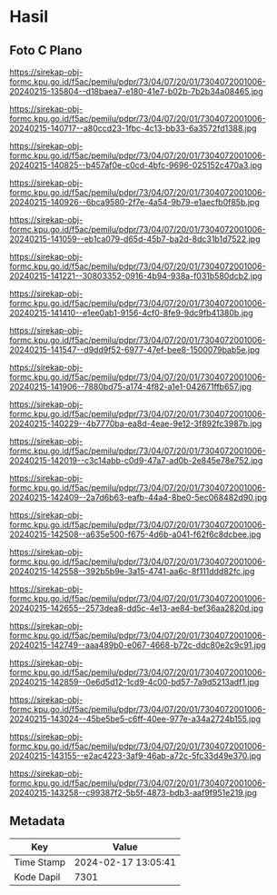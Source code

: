 # Hasil

## Foto C Plano

https://sirekap-obj-formc.kpu.go.id/f5ac/pemilu/pdpr/73/04/07/20/01/7304072001006-20240215-135804--d18baea7-e180-41e7-b02b-7b2b34a08465.jpg

https://sirekap-obj-formc.kpu.go.id/f5ac/pemilu/pdpr/73/04/07/20/01/7304072001006-20240215-140717--a80ccd23-1fbc-4c13-bb33-6a3572fd1388.jpg

https://sirekap-obj-formc.kpu.go.id/f5ac/pemilu/pdpr/73/04/07/20/01/7304072001006-20240215-140825--b457af0e-c0cd-4bfc-9696-025152c470a3.jpg

https://sirekap-obj-formc.kpu.go.id/f5ac/pemilu/pdpr/73/04/07/20/01/7304072001006-20240215-140926--6bca9580-2f7e-4a54-9b79-e1aecfb0f85b.jpg

https://sirekap-obj-formc.kpu.go.id/f5ac/pemilu/pdpr/73/04/07/20/01/7304072001006-20240215-141059--eb1ca079-d65d-45b7-ba2d-8dc31b1d7522.jpg

https://sirekap-obj-formc.kpu.go.id/f5ac/pemilu/pdpr/73/04/07/20/01/7304072001006-20240215-141221--30803352-0916-4b94-938a-f031b580dcb2.jpg

https://sirekap-obj-formc.kpu.go.id/f5ac/pemilu/pdpr/73/04/07/20/01/7304072001006-20240215-141410--e1ee0ab1-9156-4cf0-8fe9-9dc9fb41380b.jpg

https://sirekap-obj-formc.kpu.go.id/f5ac/pemilu/pdpr/73/04/07/20/01/7304072001006-20240215-141547--d9dd9f52-6977-47ef-bee8-1500079bab5e.jpg

https://sirekap-obj-formc.kpu.go.id/f5ac/pemilu/pdpr/73/04/07/20/01/7304072001006-20240215-141906--7880bd75-a174-4f82-a1e1-042671ffb657.jpg

https://sirekap-obj-formc.kpu.go.id/f5ac/pemilu/pdpr/73/04/07/20/01/7304072001006-20240215-140229--4b7770ba-ea8d-4eae-9e12-3f892fc3987b.jpg

https://sirekap-obj-formc.kpu.go.id/f5ac/pemilu/pdpr/73/04/07/20/01/7304072001006-20240215-142019--c3c14abb-c0d9-47a7-ad0b-2e845e78e752.jpg

https://sirekap-obj-formc.kpu.go.id/f5ac/pemilu/pdpr/73/04/07/20/01/7304072001006-20240215-142409--2a7d6b63-eafb-44a4-8be0-5ec068482d90.jpg

https://sirekap-obj-formc.kpu.go.id/f5ac/pemilu/pdpr/73/04/07/20/01/7304072001006-20240215-142508--a635e500-f675-4d6b-a041-f62f6c8dcbee.jpg

https://sirekap-obj-formc.kpu.go.id/f5ac/pemilu/pdpr/73/04/07/20/01/7304072001006-20240215-142558--392b5b9e-3a15-4741-aa6c-8f111ddd82fc.jpg

https://sirekap-obj-formc.kpu.go.id/f5ac/pemilu/pdpr/73/04/07/20/01/7304072001006-20240215-142655--2573dea8-dd5c-4e13-ae84-bef36aa2820d.jpg

https://sirekap-obj-formc.kpu.go.id/f5ac/pemilu/pdpr/73/04/07/20/01/7304072001006-20240215-142749--aaa489b0-e067-4668-b72c-ddc80e2c9c91.jpg

https://sirekap-obj-formc.kpu.go.id/f5ac/pemilu/pdpr/73/04/07/20/01/7304072001006-20240215-142859--0e6d5d12-1cd9-4c00-bd57-7a9d5213adf1.jpg

https://sirekap-obj-formc.kpu.go.id/f5ac/pemilu/pdpr/73/04/07/20/01/7304072001006-20240215-143024--45be5be5-c6ff-40ee-977e-a34a2724b155.jpg

https://sirekap-obj-formc.kpu.go.id/f5ac/pemilu/pdpr/73/04/07/20/01/7304072001006-20240215-143155--e2ac4223-3af9-46ab-a72c-5fc33d49e370.jpg

https://sirekap-obj-formc.kpu.go.id/f5ac/pemilu/pdpr/73/04/07/20/01/7304072001006-20240215-143258--c99387f2-5b5f-4873-bdb3-aaf9f951e219.jpg


## Metadata

| Key        | Value               |
| ---------- | ------------------- |
| Time Stamp | 2024-02-17 13:05:41 |
| Kode Dapil | 7301                |




